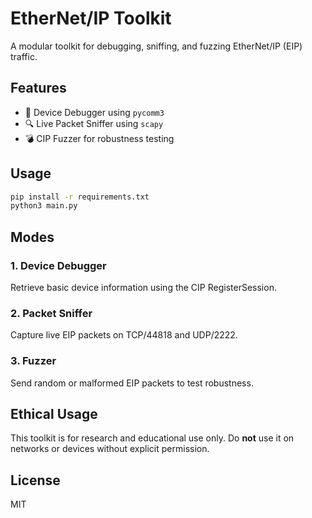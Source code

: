 # EtherNet/IP Toolkit

A modular toolkit for debugging, sniffing, and fuzzing EtherNet/IP (EIP) traffic.

## Features

- 📡 Device Debugger using `pycomm3`
- 🔍 Live Packet Sniffer using `scapy`
- 💣 CIP Fuzzer for robustness testing

## Usage

```bash
pip install -r requirements.txt
python3 main.py
```

## Modes

### 1. Device Debugger
Retrieve basic device information using the CIP RegisterSession.

### 2. Packet Sniffer
Capture live EIP packets on TCP/44818 and UDP/2222.

### 3. Fuzzer
Send random or malformed EIP packets to test robustness.

## Ethical Usage
This toolkit is for research and educational use only. Do **not** use it on networks or devices without explicit permission.

## License
MIT
